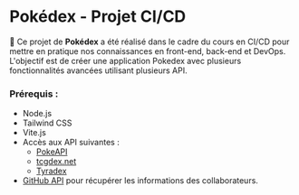 # Pokédex - Projet CI/CD

🚀 Ce projet de **Pokédex** a été réalisé dans le cadre du cours en CI/CD pour mettre en pratique nos connaissances en front-end, back-end et DevOps. L'objectif est de créer une application Pokedex avec plusieurs fonctionnalités avancées utilisant plusieurs API.
### Prérequis :
- Node.js
- Tailwind CSS
- Vite.js
- Accès aux API suivantes :
  - [PokeAPI](https://pokeapi.co/)
  - [tcgdex.net](https://tcgdex.dev/)
  - [Tyradex](https://tyradex.vercel.app/)
- [GitHub API](https://docs.github.com/en/rest) pour récupérer les informations des collaborateurs.
